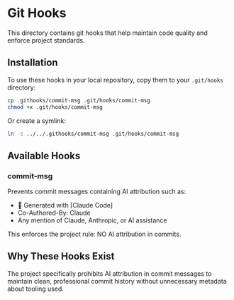 # Git Hooks

This directory contains git hooks that help maintain code quality and enforce project standards.

## Installation

To use these hooks in your local repository, copy them to your `.git/hooks` directory:

```bash
cp .githooks/commit-msg .git/hooks/commit-msg
chmod +x .git/hooks/commit-msg
```

Or create a symlink:

```bash
ln -s ../../.githooks/commit-msg .git/hooks/commit-msg
```

## Available Hooks

### commit-msg

Prevents commit messages containing AI attribution such as:
- 🤖 Generated with [Claude Code]
- Co-Authored-By: Claude
- Any mention of Claude, Anthropic, or AI assistance

This enforces the project rule: NO AI attribution in commits.

## Why These Hooks Exist

The project specifically prohibits AI attribution in commit messages to maintain clean, professional commit history without unnecessary metadata about tooling used.